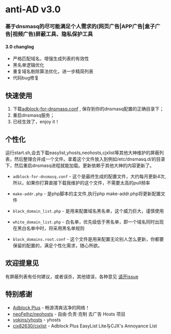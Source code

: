# anti-AD v3.0

### 基于dnsmasq的尽可能满足个人需求的(网页广告|APP广告|盒子广告|视频广告)屏蔽工具、隐私保护工具

#### 3.0 changlog

- 严格匹配域名，增强生成列表的有效性
- 黑名单逻辑优化
- 重复域名剔除算法优化，进一步精简列表
- 代码bug修复



## 快速使用

1. 下载[adblock-for-dnsmasq.conf](https://raw.githubusercontent.com/gentlyxu/anti-AD/master/adblock-for-dnsmasq.conf) , 保存到你的dnsmasq配置的正确目录下；
2. 重启dnsmasq服务；
3. 已经生效了，enjoy it！

## 个性化


运行start.sh,会去下载easylist,yhosts,neohosts,cjxlist等其他大神维护的屏蔽列表，然后整理合并成一个文件。拿着这个文件放入到例如/etc/dnsmasq.d/的目录下，然后重启dnsmasq进程就能加载。更新依赖于其他大神的内容更新了。

* `adblock-for-dnsmasq.conf` - 这个是最终生成的配置文件，大约每月更新4次,所以，如果你打算直接下载我维护的这个文件，不需要太高的pull频率

* `make-addr.php` - 是php脚本的主文件,执行php make-addr.php将更新配置文件

* `black_domain_list.php` - 是用来配置域名黑名单，这个威力巨大，谨慎使用

* `white_domain_list.php` - 白名单，优先级低于黑名单，即一个域名同时出现在黑白名单中时，将采用黑名单规则

* `block_domains.root.conf` - 这个文件是用来配置无论别人怎么更新，你都要保留的配置的，满足个性化需求，随心所欲。

## 欢迎提意见

有屏蔽列表有任何建议，或者误杀，其他错误，各种意见 [请开issue](https://github.com/gentlyxu/anti-AD/issues/new)


## 特别感谢

- [Adblock Plus](https://adblockplus.org/) - 畅游清爽洁净的网络！
- [neoFelhz/neohosts](https://github.com/neoFelhz/neohosts) - 自由·负责·克制 去广告 Hosts 项目
- [vokins/yhosts](https://github.com/vokins/yhosts) - yhosts
- [cjx82630/cjxlist](https://github.com/cjx82630/cjxlist) - Adblock Plus EasyList Lite与CJX's Annoyance List
